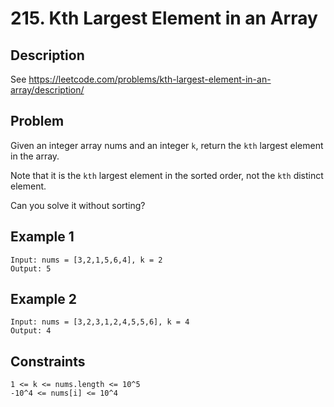 # 215. Kth Largest Element in an Array

## Description
See https://leetcode.com/problems/kth-largest-element-in-an-array/description/

## Problem
Given an integer array nums and an integer `k`, return the `kth` largest element in the array.

Note that it is the `kth` largest element in the sorted order, not the `kth` distinct element.

Can you solve it without sorting?

## Example 1

```
Input: nums = [3,2,1,5,6,4], k = 2
Output: 5
```

## Example 2

```
Input: nums = [3,2,3,1,2,4,5,5,6], k = 4
Output: 4
```

## Constraints

```
1 <= k <= nums.length <= 10^5
-10^4 <= nums[i] <= 10^4
```